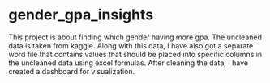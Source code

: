 # gender_gpa_insights
This project is about finding which gender having more gpa.
The uncleaned data is taken from kaggle. Along with this data, I have also got a separate word file that contains values that should be placed into specific columns in the uncleaned data using excel formulas.
After cleaning the data, I have created a dashboard for visualization.
